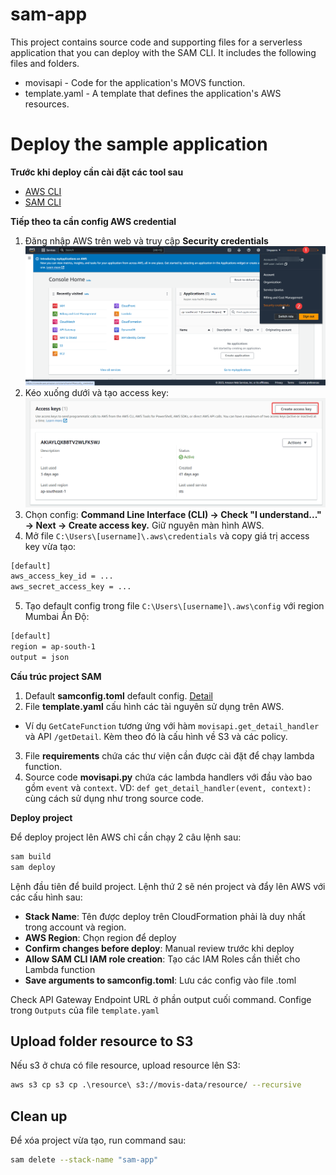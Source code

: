 # sam-app

This project contains source code and supporting files for a serverless application that you can deploy with the SAM CLI. It includes the following files and folders.

-   movisapi - Code for the application's MOVS function.
-   template.yaml - A template that defines the application's AWS resources.

# Deploy the sample application

**Trước khi deploy cần cài đặt các tool sau**

-   [AWS CLI](https://docs.aws.amazon.com/cli/latest/userguide/getting-started-install.html)
-   [SAM CLI](https://docs.aws.amazon.com/serverless-application-model/latest/developerguide/serverless-sam-cli-install.html)

**Tiếp theo ta cần config AWS credential**

1. Đăng nhập AWS trên web và truy cập **Security credentials**
   ![1.](/images/1.png)
2. Kéo xuống dưới và tạo access key:
   ![2.](/images/2.png)
3. Chọn config: **Command Line Interface (CLI) -> Check "I understand..." -> Next -> Create access key.** Giữ nguyên màn hình AWS.
4. Mở file `C:\Users\[username]\.aws\credentials` và copy giá trị access key vừa tạo:

```bash
[default]
aws_access_key_id = ...
aws_secret_access_key = ...
```

5. Tạo default config trong file `C:\Users\[username]\.aws\config` với region Mumbai Ấn Độ:

```bash
[default]
region = ap-south-1
output = json
```

**Cấu trúc project SAM**

1. Default **samconfig.toml** default config. [Detail](https://docs.aws.amazon.com/serverless-application-model/latest/developerguide/serverless-sam-cli-config.html)
2. File **template.yaml** cấu hình các tài nguyên sử dụng trên AWS.

-   Ví dụ `GetCateFunction` tương ứng với hàm `movisapi.get_detail_handler` và API `/getDetail`. Kèm theo đó là cấu hình về S3 và các policy.

3. File **requirements** chứa các thư viện cần được cài đặt để chạy lambda function.
4. Source code **movisapi.py** chứa các lambda handlers với đầu vào bao gồm `event` và `context`. VD: `def get_detail_handler(event, context):` cùng cách sử dụng như trong source code.

**Deploy project**

Để deploy project lên AWS chỉ cần chạy 2 câu lệnh sau:

```bash
sam build
sam deploy
```

Lệnh đầu tiên để build project. Lệnh thứ 2 sẽ nén project và đẩy lên AWS với các cấu hình sau:

-   **Stack Name**: Tên được deploy trên CloudFormation phải là duy nhất trong account và region.
-   **AWS Region**: Chọn region để deploy
-   **Confirm changes before deploy**: Manual review trước khi deploy
-   **Allow SAM CLI IAM role creation**: Tạo các IAM Roles cần thiết cho Lambda function
-   **Save arguments to samconfig.toml**: Lưu các config vào file .toml

Check API Gateway Endpoint URL ở phần output cuối command. Confige trong `Outputs` của file `template.yaml`

## Upload folder resource to S3

Nếu s3 ở chưa có file resource, upload resource lên S3:

```bash
aws s3 cp s3 cp .\resource\ s3://movis-data/resource/ --recursive
```

## Clean up

Để xóa project vừa tạo, run command sau:

```bash
sam delete --stack-name "sam-app"
```
